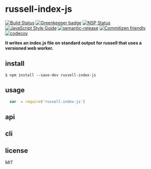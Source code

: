 # russell-index-js

[![Build Status](https://travis-ci.org/santiagogil/russell-index-js.svg?branch=master)](https://travis-ci.org/santiagogil/russell-index-js)
[![Greenkeeper badge](https://badges.greenkeeper.io/santiagogil/russell-index-js.svg)](https://greenkeeper.io/)
[![NSP Status](https://nodesecurity.io/orgs/nnns/projects/7fc35d21-a146-4778-8b36-e7436e7553a3/badge)](https://nodesecurity.io/orgs/nnns/projects/7fc35d21-a146-4778-8b36-e7436e7553a3)
[![JavaScript Style Guide](https://img.shields.io/badge/code_style-standard-brightgreen.svg)](https://standardjs.com)
[![semantic-release](https://img.shields.io/badge/%20%20%F0%9F%93%A6%F0%9F%9A%80-semantic--release-e10079.svg)](https://github.com/semantic-release/semantic-release)
[![Commitizen friendly](https://img.shields.io/badge/commitizen-friendly-brightgreen.svg)](http://commitizen.github.io/cz-cli/)
[![codecov](https://codecov.io/gh/santiagogil/russell-index-js/branch/master/graph/badge.svg)](https://codecov.io/gh/santiagogil/russell-index-js)


**It writes an index.js file on standard output for russell that uses a versioned web worker.**

## install
`$ npm install --save-dev russell-index-js`

## usage
```js
  var  = require('russell-index-js')

```

## api

## cli

## license
MIT
